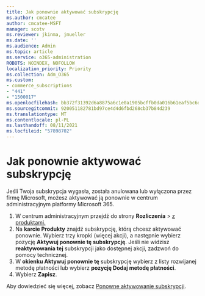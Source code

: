 ```yaml
---
title: Jak ponownie aktywować subskrypcję
ms.author: cmcatee
author: cmcatee-MSFT
manager: scotv
ms.reviewer: jkinma, jmueller
ms.date: ''
ms.audience: Admin
ms.topic: article
ms.service: o365-administration
ROBOTS: NOINDEX, NOFOLLOW
localization_priority: Priority
ms.collection: Adm_O365
ms.custom:
- commerce_subscriptions
- "441"
- "1500017"
ms.openlocfilehash: bb372f31392d6a8875a6c1e0a1905bcffb0da016b61eaf5bc6dbb2bcbb561a45
ms.sourcegitcommit: 920051182781bd97ce4d4d6fbd268cb37b84d239
ms.translationtype: MT
ms.contentlocale: pl-PL
ms.lasthandoff: 08/11/2021
ms.locfileid: "57898702"
---
```

# <a name="how-to-reactivate-a-subscription"></a>Jak ponownie aktywować subskrypcję

Jeśli Twoja subskrypcja wygasła, została anulowana lub wyłączona przez firmę Microsoft, możesz aktywować ją ponownie w centrum administracyjnym platformy Microsoft 365.
  
1. W centrum administracyjnym przejdź do strony **Rozliczenia** \> [z produktami.](https://go.microsoft.com/fwlink/p/?linkid=842054)
2. Na **karcie Produkty** znajdź subskrypcję, którą chcesz aktywować ponownie. Wybierz trzy kropki (więcej akcji), a następnie wybierz pozycję **Aktywuj ponownie tę subskrypcję**.
    Jeśli nie widzisz **reaktywowania tej** subskrypcji jako dostępnej akcji, zadzwoń do pomocy technicznej.
3. W **okienku Aktywuj ponownie tę** subskrypcję wybierz z listy rozwijanej metodę płatności lub wybierz **pozycję Dodaj metodę płatności**.
4. Wybierz **Zapisz**.

Aby dowiedzieć się więcej, zobacz [Ponowne aktywowanie subskrypcji](https://docs.microsoft.com/microsoft-365/commerce/subscriptions/reactivate-your-subscription).